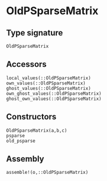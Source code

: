 # OldPSparseMatrix

## Type signature

```@docs
OldPSparseMatrix
```

## Accessors

```@docs
local_values(::OldPSparseMatrix)
own_values(::OldPSparseMatrix)
ghost_values(::OldPSparseMatrix)
own_ghost_values(::OldPSparseMatrix)
ghost_own_values(::OldPSparseMatrix)
```
## Constructors

```@docs
OldPSparseMatrix(a,b,c)
psparse
old_psparse
```
## Assembly

```@docs
assemble!(o,::OldPSparseMatrix)
```
